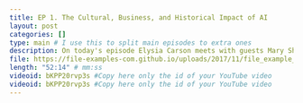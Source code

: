 ```yaml
---
title: EP 1. The Cultural, Business, and Historical Impact of AI
layout: post
categories: []
type: main # I use this to split main episodes to extra ones
description: On today's episode Elysia Carson meets with guests Mary Sharp and Brandon Guerrero to discus AI's impact on culture and businees. We have a chat with our favorite caller, John Dorion. And Elysia meets with two technology experts to discuss the history of AI.
file: https://file-examples-com.github.io/uploads/2017/11/file_example_MP3_700KB.mp3 #Link to your .mp3 file
length: "52:14" # mm:ss
videoid: bKPP20rvp3s #Copy here only the id of your YouTube video
videoid: bKPP20rvp3s #Copy here only the id of your YouTube video
---
```



